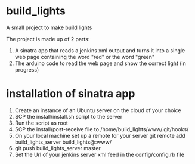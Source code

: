 build_lights
============

A small project to make build lights

The project is made up of 2 parts:
1. A sinatra app that reads a jenkins xml output and turns it into a single web page containing the word "red" or the word "green"
2. The arduino code to read the web page and show the correct light (in progress)

installation of sinatra app
===========================

1. Create an instance of an Ubuntu server on the cloud of your choice
2. SCP the install/install.sh script to the server
3. Run the script as root
5. SCP the install/post-receive file to /home/build_lights/www/.git/hooks/
6. On your local machine set up a remote for your server
git remote add build_lights_server build_lights@<server>:www/
7. git push build_lights_server master
8. Set the Url of your jenkins server xml feed in the config/config.rb file



